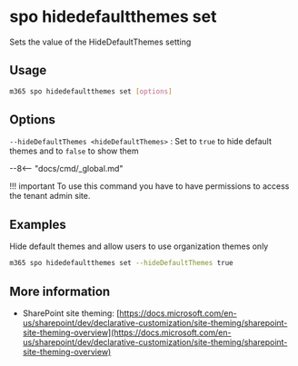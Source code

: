 # spo hidedefaultthemes set

Sets the value of the HideDefaultThemes setting

## Usage

```sh
m365 spo hidedefaultthemes set [options]
```

## Options

`--hideDefaultThemes <hideDefaultThemes>`
: Set to `true` to hide default themes and to `false` to show them

--8<-- "docs/cmd/_global.md"

!!! important
    To use this command you have to have permissions to access the tenant admin site.

## Examples

Hide default themes and allow users to use organization themes only

```sh
m365 spo hidedefaultthemes set --hideDefaultThemes true
```

## More information

- SharePoint site theming: [https://docs.microsoft.com/en-us/sharepoint/dev/declarative-customization/site-theming/sharepoint-site-theming-overview](https://docs.microsoft.com/en-us/sharepoint/dev/declarative-customization/site-theming/sharepoint-site-theming-overview)
